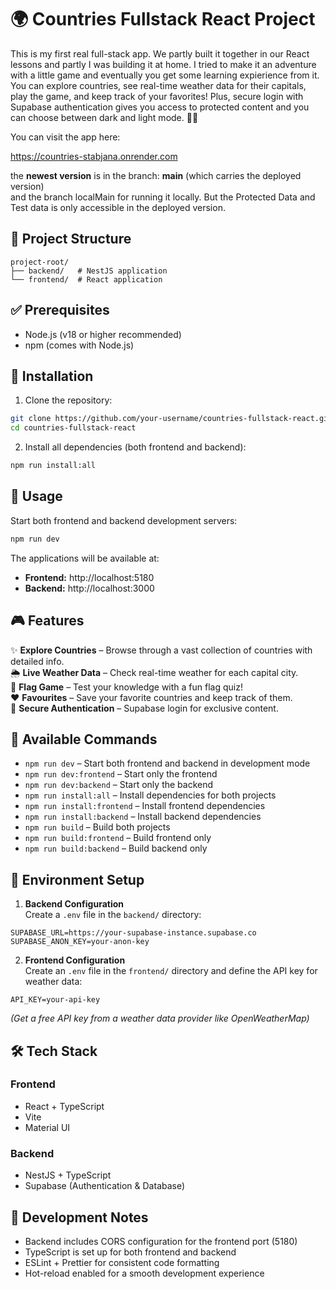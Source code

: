 # 🌍 Countries Fullstack React Project

This is my first real full-stack app. We partly built it together in our React lessons and partly I was building it at home. I tried to make it an adventure with a little game and eventually you get some learning expierience from it. You can explore countries, see real-time weather data for their capitals, play the game, and keep track of your favorites! Plus, secure login with Supabase authentication gives you access to protected content and you can choose between dark and light mode. 🐠🐝

You can visit the app here:

https://countries-stabjana.onrender.com

the **newest version** is in the branch: **main** (which carries the deployed version)  
and the branch localMain for running it locally. But the Protected Data and Test data is only accessible in the deployed version.

## 📂 Project Structure

```shell
project-root/
├── backend/   # NestJS application
└── frontend/  # React application
```

## ✅ Prerequisites

- Node.js (v18 or higher recommended)
- npm (comes with Node.js)

## 🔧 Installation

1. Clone the repository:

```bash
git clone https://github.com/your-username/countries-fullstack-react.git
cd countries-fullstack-react
```

2. Install all dependencies (both frontend and backend):

```bash
npm run install:all
```

## 🚀 Usage

Start both frontend and backend development servers:

```bash
npm run dev
```

The applications will be available at:

- **Frontend:** http://localhost:5180
- **Backend:** http://localhost:3000

## 🎮 Features

✨ **Explore Countries** – Browse through a vast collection of countries with detailed info.  
🌦 **Live Weather Data** – Check real-time weather for each capital city.  
🎏 **Flag Game** – Test your knowledge with a fun flag quiz!  
❤️ **Favourites** – Save your favorite countries and keep track of them.  
🔐 **Secure Authentication** – Supabase login for exclusive content.

## 📌 Available Commands

- `npm run dev` – Start both frontend and backend in development mode
- `npm run dev:frontend` – Start only the frontend
- `npm run dev:backend` – Start only the backend
- `npm run install:all` – Install dependencies for both projects
- `npm run install:frontend` – Install frontend dependencies
- `npm run install:backend` – Install backend dependencies
- `npm run build` – Build both projects
- `npm run build:frontend` – Build frontend only
- `npm run build:backend` – Build backend only

## 🌱 Environment Setup

1. **Backend Configuration**  
   Create a `.env` file in the `backend/` directory:

```env
SUPABASE_URL=https://your-supabase-instance.supabase.co
SUPABASE_ANON_KEY=your-anon-key
```

2. **Frontend Configuration**  
   Create an `.env` file in the `frontend/` directory and define the API key for weather data:

```env
API_KEY=your-api-key
```

_(Get a free API key from a weather data provider like OpenWeatherMap)_

## 🛠 Tech Stack

### **Frontend**

- React + TypeScript
- Vite
- Material UI

### **Backend**

- NestJS + TypeScript
- Supabase (Authentication & Database)

## 📝 Development Notes

- Backend includes CORS configuration for the frontend port (5180)
- TypeScript is set up for both frontend and backend
- ESLint + Prettier for consistent code formatting
- Hot-reload enabled for a smooth development experience
